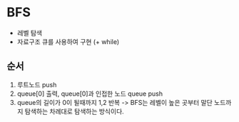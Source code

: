 # BFS
- 레벨 탐색
- 자료구조 큐를 사용하여 구현 (+ while)
## 순서
1. 루트노드 push
2. queue[0] 출력, queue[0]과 인접한 노드 queue push
3. queue의 길이가 0이 될때까지 1,2 반복
-> BFS는 레벨이 높은 곳부터 말단 노드까지 탐색하는 차례대로 탐색하는 방식이다.